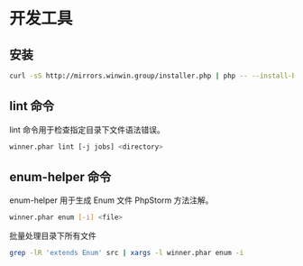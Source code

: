 # 开发工具

## 安装

```bash
curl -sS http://mirrors.winwin.group/installer.php | php -- --install-bin=$HOME/bin winner
```

## lint 命令

lint 命令用于检查指定目录下文件语法错误。

```bash
winner.phar lint [-j jobs] <directory>
```
## enum-helper 命令

enum-helper 用于生成 Enum 文件 PhpStorm 方法注解。

```bash
winner.phar enum [-i] <file>
```

批量处理目录下所有文件

```bash
grep -lR 'extends Enum' src | xargs -l winner.phar enum -i
```
